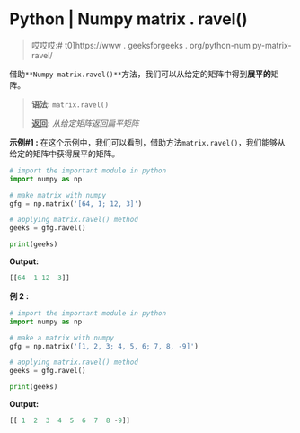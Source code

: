 # Python | Numpy matrix . ravel()

> 哎哎哎:# t0]https://www . geeksforgeeks . org/python-num py-matrix-ravel/

借助`**Numpy matrix.ravel()**`方法，我们可以从给定的矩阵中得到**展平的**矩阵。

> **语法:** `matrix.ravel()`
> 
> **返回:** *从给定矩阵返回扁平矩阵*

**示例#1 :**
在这个示例中，我们可以看到，借助方法`matrix.ravel()`，我们能够从给定的矩阵中获得展平的矩阵。

```py
# import the important module in python
import numpy as np

# make matrix with numpy
gfg = np.matrix('[64, 1; 12, 3]')

# applying matrix.ravel() method
geeks = gfg.ravel()

print(geeks)
```

**Output:**

```py
[[64  1 12  3]]

```

**例 2 :**

```py
# import the important module in python
import numpy as np

# make a matrix with numpy
gfg = np.matrix('[1, 2, 3; 4, 5, 6; 7, 8, -9]')

# applying matrix.ravel() method
geeks = gfg.ravel()

print(geeks)
```

**Output:**

```py
[[ 1  2  3  4  5  6  7  8 -9]]

```